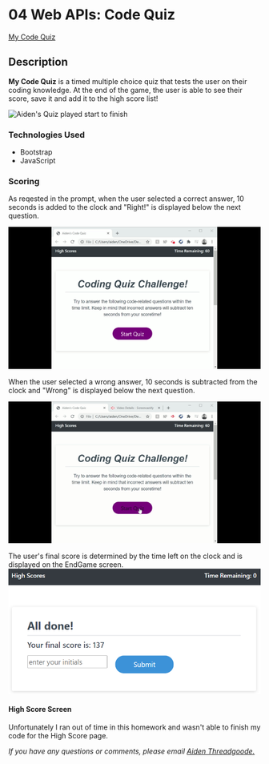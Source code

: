 # 04 Web APIs: Code Quiz

[My Code Quiz](https://a-thread.github.io/Timed-Code-Quiz/)

## Description

**My Code Quiz** is a timed multiple choice quiz that tests the user on their coding knowledge. At the end of the game, the user is able to see their score, save it and add it to the high score list!

![Aiden's Quiz played start to finish](/assets/images/start-to-finish.gif)

### Technologies Used
- Bootstrap
- JavaScript

### Scoring

As reqested in the prompt, when the user selected a correct answer, 10 seconds is added to the clock and "Right!" is displayed below the next question.

![Correct Answer](/assets/images/timer-correct.gif)

When the user selected a wrong answer, 10 seconds is subtracted from the clock and "Wrong" is displayed below the next question.

![Wrong Answer](/assets/images/timer-wrong.gif)

The user's final score is determined by the time left on the clock and is displayed on the EndGame screen. 
![endScreen showing score](/assets/images/endScreen.png)

#### High Score Screen

Unfortunately I ran out of time in this homework and wasn't able to finish my code for the High Score page.

*If you have any questions or comments, please email [Aiden Threadgoode.](mailto:aiden.threadgoode@gmail.com)*
